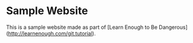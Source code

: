 # Sample Website

This is a sample website made as part of [Learn Enough to Be Dangerous] (http://learnenough.com/git.tutorial).
